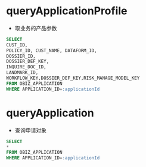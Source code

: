 queryApplicationProfile
===
* 取业务的产品参数
```sql
SELECT
CUST_ID,
POLICY_ID, CUST_NAME, DATAFORM_ID,
DOSSIER_ID,
DOSSIER_DEF_KEY,
INQUIRE_DOC_ID,
LANDMARK_ID,
WORKFLOW_KEY,DOSSIER_DEF_KEY,RISK_MANAGE_MODEL_KEY
FROM OBIZ_APPLICATION 
WHERE APPLICATION_ID=:applicationId
```
queryApplication
===
* 查询申请对象
```sql
SELECT
*
FROM OBIZ_APPLICATION 
WHERE APPLICATION_ID=:applicationId
```